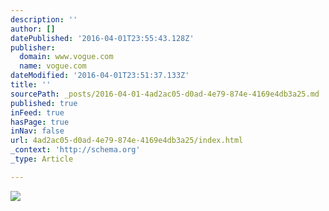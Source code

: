 ```yaml
---
description: ''
author: []
datePublished: '2016-04-01T23:55:43.128Z'
publisher:
  domain: www.vogue.com
  name: vogue.com
dateModified: '2016-04-01T23:51:37.133Z'
title: ''
sourcePath: _posts/2016-04-01-4ad2ac05-d0ad-4e79-874e-4169e4db3a25.md
published: true
inFeed: true
hasPage: true
inNav: false
url: 4ad2ac05-d0ad-4e79-874e-4169e4db3a25/index.html
_context: 'http://schema.org'
_type: Article

---
```

![](http://media.vogue.com/r/h_660,w_440/2016/04/01/00-riley-keough-holding.jpg)